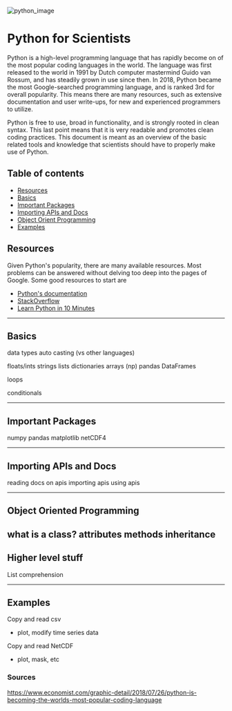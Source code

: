 ![python_image](https://www.python.org/static/img/python-logo.png)
# Python for Scientists
Python is a high-level programming language that has rapidly become on of the most popular coding languages in the world. The language was first released to the world in 1991 by Dutch computer mastermind Guido van Rossum, and has steadily grown in use since then. In 2018, Python became the most Google-searched programming language, and is ranked 3rd for overall popularity. This means there are many resources, such as extensive documentation and user write-ups, for new and experienced programmers to utilize.

Python is free to use, broad in functionality, and is strongly rooted in clean syntax. This last point means that it is very readable and promotes clean coding practices. This document is meant as an overview of the basic related tools and knowledge that scientists should have to properly make use of Python.

## Table of contents

- [Resources](#resources)
- [Basics](#basics)
- [Important Packages](#important-packages)
- [Importing APIs and Docs](#importing-apis-and-docs)
- [Object Orient Programming](#object-oriented-programming)
- [Examples](#examples)

## Resources

Given Python's popularity, there are many available resources. Most problems can be answered without delving too deep into the pages of Google. Some good resources to start are  
- [Python's documentation](#https://docs.python.org/3/)
- [StackOverflow](#https://stackoverflow.com/questions/tagged/python)
- [Learn Python in 10 Minutes](#https://www.stavros.io/tutorials/python/)

----
## Basics
data types
auto casting (vs other languages)

floats/ints
strings
lists
dictionaries
arrays (np)
pandas DataFrames

loops

conditionals

----
## Important Packages
numpy
pandas
matplotlib
netCDF4

----
## Importing APIs and Docs
reading docs on apis
importing apis
using apis

----
## Object Oriented Programming
what is a class?
attributes
methods
inheritance
----
## Higher level stuff
List comprehension

----
## Examples
Copy and read csv
 - plot, modify time series data

Copy and read NetCDF
 - plot, mask, etc

### Sources
https://www.economist.com/graphic-detail/2018/07/26/python-is-becoming-the-worlds-most-popular-coding-language
